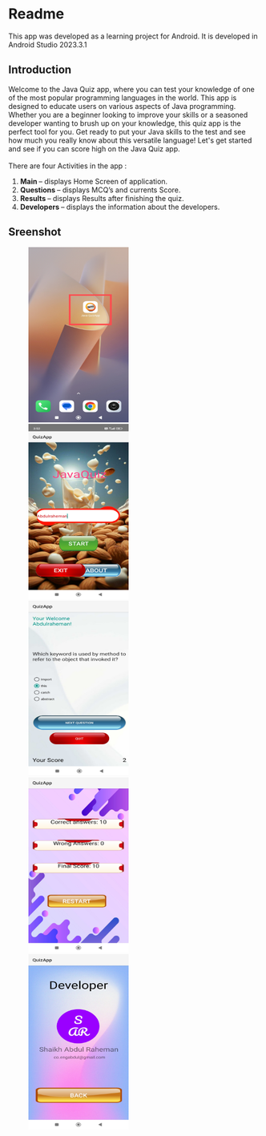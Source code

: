 # Readme
This app was developed as a learning project for Android. It is developed in Android Studio 2023.3.1 <br>

## Introduction
Welcome to the Java Quiz app, where you can test your knowledge of one of the most popular programming languages in the world. This app is designed to educate users on various aspects of Java programming. Whether you are a beginner looking to improve your skills or a seasoned developer wanting to brush up on your knowledge, this quiz app is the perfect tool for you. Get ready to put your Java skills to the test and see how much you really know about this versatile language! Let's get started and see if you can score high on the Java Quiz app.<br>
<br>There are four Activities in the app :<br>
<ol>
<li> <b>Main </b>– displays Home Screen of application.
<li> <b>Questions </b>– displays MCQ’s and currents Score.
<li> <b>Results </b>– displays Results after finishing the quiz.
<li> <b>Developers </b>– displays the information about the developers.</ol>

## Sreenshot

<p id="img_cont">
	<img src="/screenshot/1.jpg" width = "200" height= "350" hspace=40>
	<img src="/screenshot/2.jpg" width = "200" height= "350" hspace=40>
	<img src="/screenshot/3.jpg" width = "200" height= "350" hspace=40>
	<img src="/screenshot/4.jpg" width = "200" height= "350" hspace=40>
	<img src="/screenshot/5.jpg" width = "200" height= "350" hspace=40>
</p>
